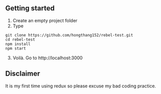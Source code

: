 ## Getting started

1) Create an empty project folder
2) Type
```
git clone https://github.com/hongthang152/rebel-test.git
cd rebel-test
npm install
npm start
```
3) Voilà. Go to http://localhost:3000

## Disclaimer
It is my first time using redux so please excuse my bad coding practice.
